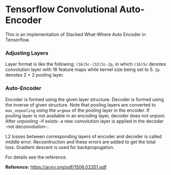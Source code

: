 # Tensorflow Convolutional Auto-Encoder
This is an implementation of Stacked What-Where Auto Encoder in Tensorflow.
### Adjusting Layers  
Layer format is like the following: ```(16)5c-(32)3c-2p```, in which ```(16)5c``` denotes convolution layer with 16 feature maps
while kernel size being set to 5. ```2p``` denotes 2 × 2 pooling layer.  
### Auto-Encoder
Encoder is formed using the given layer structure. Decoder is formed using the inverse of given structure.
Note that pooling layers are converted to ```max_unpooling``` using the ```argmax``` of the pooling 
layer in the encoder. If pooling layer is not available in an encoding layer, decoder does not unpool. After unpooling -if exists- 
a new convolution layer is applied in the decoder -not deconvolution-.  

L2 losses between corresponding layers of encoder and decoder is called middle error. Recosntruction and these
errors are added to get the total loss. Gradient descent is used for backpropogation.  

For details see the reference.  

**Reference:** https://arxiv.org/pdf/1506.02351.pdf